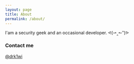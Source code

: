 ```yaml
---
layout: page
title: About
permalink: /about/
---
```


I'am a security geek and an occasional developer.	ᕙ(⇀‸↼‶)ᕗ

### Contact me

[@drk1wi](https://twitter.com/drk1wi)
